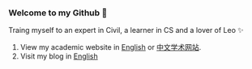 ### Welcome to my Github 👋

Traing myself to an expert in Civil, a learner in CS and a lover of Leo ✨

1. View my academic website in [English](https://wenyaoliu.github.io/) or [中文学术网站](https://wenyaoliu.github.io/cn).
2. Visit my blog in [English](https://wenyaoliu.github.io/blog) 
<!-- or [中文博客](https://wenyaoliu.github.io/cnblog).-->


<!--
**wenyaoliu/wenyaoliu** is a ✨ _special_ ✨ repository because its `README.md` (this file) appears on your GitHub profile.

Here are some ideas to get you started:

- 🔭 I’m currently working on ...
- 🌱 I’m currently learning ...
- 👯 I’m looking to collaborate on ...
- 🤔 I’m looking for help with ...
- 💬 Ask me about ...
- 📫 How to reach me: ...
- 😄 Pronouns: ...
- ⚡ Fun fact: ...
-->
